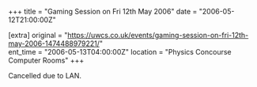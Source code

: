 +++
title = "Gaming Session on Fri 12th May 2006"
date = "2006-05-12T21:00:00Z"

[extra]
original = "https://uwcs.co.uk/events/gaming-session-on-fri-12th-may-2006-1474488979221/"    
ent_time = "2006-05-13T04:00:00Z"
location = "Physics Concourse Computer Rooms"
+++

Cancelled due to LAN.

